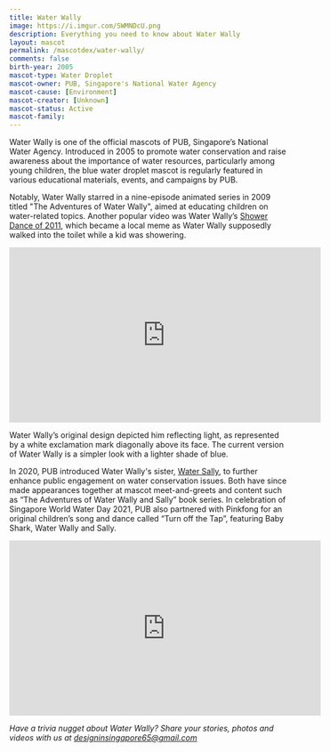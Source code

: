 ```yaml
---
title: Water Wally
image: https://i.imgur.com/SWMNDcU.png
description: Everything you need to know about Water Wally
layout: mascot
permalink: /mascotdex/water-wally/
comments: false
birth-year: 2005
mascot-type: Water Droplet
mascot-owner: PUB, Singapore's National Water Agency
mascot-cause: [Environment]
mascot-creator: [Unknown]
mascot-status: Active
mascot-family:
---
```


Water Wally is one of the official mascots of PUB, Singapore’s National Water Agency. Introduced in 2005 to promote water conservation and raise awareness about the importance of water resources, particularly among young children, the blue water droplet mascot is regularly featured in various educational materials, events, and campaigns by PUB. 

Notably, Water Wally starred in a nine-episode animated series in 2009 titled "The Adventures of Water Wally", aimed at educating children on water-related topics. Another popular video was Water Wally’s <a href="https://www.youtube.com/watch?v=nUrZ2W09R7c" target="_blank">Shower Dance of 2011</a>, which became a local meme as Water Wally supposedly walked into the toilet while a kid was showering.

<div class="video-responsive"><iframe width="560" height="315" src="https://www.youtube.com/embed/f4q6bJDf4To?si=s_fv6-f-5cy2Ixbi" title="YouTube video player" frameborder="0" allow="accelerometer; autoplay; clipboard-write; encrypted-media; gyroscope; picture-in-picture; web-share" referrerpolicy="strict-origin-when-cross-origin" allowfullscreen></iframe></div>

Water Wally’s original design depicted him reflecting light, as represented by a white exclamation mark diagonally above its face. The current version of Water Wally is a simpler look with a lighter shade of blue.

In 2020, PUB introduced Water Wally's sister, <a href="https://www.designinsingapore.com/mascotdex/water-sally/" target="_blank">Water Sally</a>, to further enhance public engagement on water conservation issues. Both have since made appearances together at mascot meet-and-greets and content such as “The Adventures of Water Wally and Sally” book series. In celebration of Singapore World Water Day 2021, PUB also partnered with Pinkfong for an original children’s song and dance called “Turn off the Tap”, featuring Baby Shark, Water Wally and Sally. 

<div class="video-responsive"><iframe width="560" height="315" src="https://www.youtube.com/embed/T9aYJnjcmkg?si=ut6GSKlskzxFztLM" title="YouTube video player" frameborder="0" allow="accelerometer; autoplay; clipboard-write; encrypted-media; gyroscope; picture-in-picture; web-share" referrerpolicy="strict-origin-when-cross-origin" allowfullscreen></iframe></div>

<i>Have a trivia nugget about Water Wally? Share your stories, photos and videos with us at designinsingapore65@gmail.com</i>
